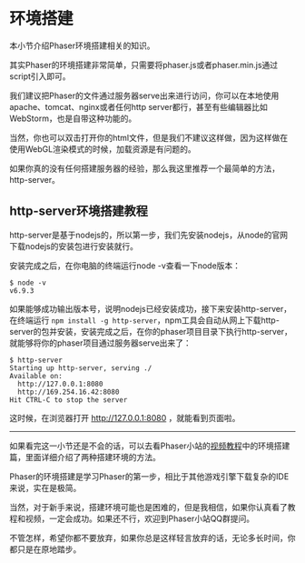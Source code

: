 # 环境搭建

本小节介绍Phaser环境搭建相关的知识。

其实Phaser的环境搭建非常简单，只需要将phaser.js或者phaser.min.js通过script引入即可。

我们建议把Phaser的文件通过服务器serve出来进行访问，你可以在本地使用apache、tomcat、nginx或者任何http server都行，甚至有些编辑器比如WebStorm，也是自带这种功能的。

当然，你也可以双击打开你的html文件，但是我们不建议这样做，因为这样做在使用WebGL渲染模式的时候，加载资源是有问题的。

如果你真的没有任何搭建服务器的经验，那么我这里推荐一个最简单的方法，http-server。

## http-server环境搭建教程

http-server是基于nodejs的，所以第一步，我们先安装nodejs，从node的官网下载nodejs的安装包进行安装就行。

安装完成之后，在你电脑的终端运行node -v查看一下node版本：

```
$ node -v
v6.9.3

```

如果能够成功输出版本号，说明nodejs已经安装成功，接下来安装http-server，在终端运行 ``` npm install -g http-server ```，npm工具会自动从网上下载http-server的包并安装，安装完成之后，在你的phaser项目目录下执行http-server，就能够将你的phaser项目通过服务器serve出来了：

```
$ http-server
Starting up http-server, serving ./
Available on:
  http://127.0.0.1:8080
  http://169.254.16.42:8080
Hit CTRL-C to stop the server

```

这时候，在浏览器打开 http://127.0.0.1:8080 ，就能看到页面啦。

***

如果看完这一小节还是不会的话，可以去看Phaser小站的[视频教程](https://www.phaser-china.com/tutorial-detail-8.html)中的环境搭建篇，里面详细介绍了两种搭建环境的方法。

Phaser的环境搭建是学习Phaser的第一步，相比于其他游戏引擎下载复杂的IDE来说，实在是极简。

当然，对于新手来说，搭建环境可能也是困难的，但是我相信，如果你认真看了教程和视频，一定会成功。如果还不行，欢迎到Phaser小站QQ群提问。

不管怎样，希望你都不要放弃，如果你总是这样轻言放弃的话，无论多长时间，你都只是在原地踏步。

